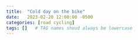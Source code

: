 ```yaml
---
title:  "Cold day on the bike"
date:   2023-02-20 12:00:00 -0500
categories: [road cycling]
tags: []   # TAG names shoud always be lowercase
---
```

